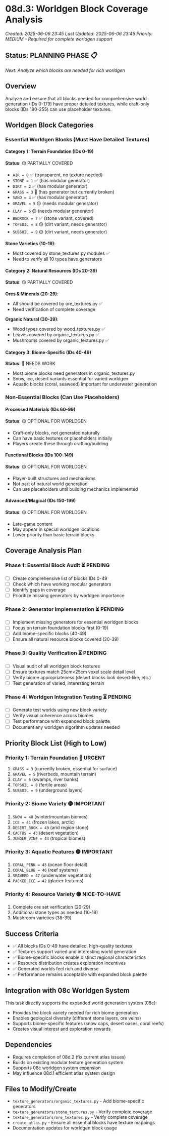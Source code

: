 # 08d.3: Worldgen Block Coverage Analysis
*Created: 2025-06-06 23:45*
*Last Updated: 2025-06-06 23:45*
*Priority: MEDIUM - Required for complete worldgen support*

## Status: PLANNING PHASE 📋
*Next: Analyze which blocks are needed for rich worldgen*

## Overview
Analyze and ensure that all blocks needed for comprehensive world generation (IDs 0-179) have proper detailed textures, while craft-only blocks (IDs 180-255) can use placeholder textures.

## Worldgen Block Categories

### Essential Worldgen Blocks (Must Have Detailed Textures)

#### Category 1: Terrain Foundation (IDs 0-19)
**Status**: 🟡 PARTIALLY COVERED
- `AIR = 0` ✅ (transparent, no texture needed)
- `STONE = 1` ✅ (has modular generator)
- `DIRT = 2` ✅ (has modular generator) 
- `GRASS = 3` 🔴 (has generator but currently broken)
- `SAND = 4` ✅ (has modular generator)
- `GRAVEL = 5` 🟡 (needs modular generator)
- `CLAY = 6` 🟡 (needs modular generator)
- `BEDROCK = 7` ✅ (stone variant, covered)
- `TOPSOIL = 8` 🟡 (dirt variant, needs generator)
- `SUBSOIL = 9` 🟡 (dirt variant, needs generator)

**Stone Varieties (10-19)**: 
- Most covered by stone_textures.py modules ✅
- Need to verify all 10 types have generators

#### Category 2: Natural Resources (IDs 20-39)
**Status**: 🟡 PARTIALLY COVERED

**Ores & Minerals (20-29)**:
- All should be covered by ore_textures.py ✅
- Need verification of complete coverage

**Organic Natural (30-39)**:
- Wood types covered by wood_textures.py ✅  
- Leaves covered by organic_textures.py ✅
- Mushrooms covered by organic_textures.py ✅

#### Category 3: Biome-Specific (IDs 40-49)
**Status**: 🔴 NEEDS WORK
- Most biome blocks need generators in organic_textures.py
- Snow, ice, desert variants essential for varied worldgen
- Aquatic blocks (coral, seaweed) important for underwater generation

### Non-Essential Blocks (Can Use Placeholders)

#### Processed Materials (IDs 60-99)
**Status**: 🟡 OPTIONAL FOR WORLDGEN
- Craft-only blocks, not generated naturally
- Can have basic textures or placeholders initially
- Players create these through crafting/building

#### Functional Blocks (IDs 100-149)  
**Status**: 🟡 OPTIONAL FOR WORLDGEN
- Player-built structures and mechanisms
- Not part of natural world generation
- Can use placeholders until building mechanics implemented

#### Advanced/Magical (IDs 150-199)
**Status**: 🟡 OPTIONAL FOR WORLDGEN  
- Late-game content
- May appear in special worldgen locations
- Lower priority than basic terrain blocks

## Coverage Analysis Plan

### Phase 1: Essential Block Audit ⏳ PENDING
- [ ] Create comprehensive list of blocks IDs 0-49
- [ ] Check which have working modular generators
- [ ] Identify gaps in coverage
- [ ] Prioritize missing generators by worldgen importance

### Phase 2: Generator Implementation ⏳ PENDING
- [ ] Implement missing generators for essential worldgen blocks
- [ ] Focus on terrain foundation blocks first (0-19)
- [ ] Add biome-specific blocks (40-49) 
- [ ] Ensure all natural resource blocks covered (20-39)

### Phase 3: Quality Verification ⏳ PENDING
- [ ] Visual audit of all worldgen block textures
- [ ] Ensure textures match 25cm×25cm voxel scale detail level
- [ ] Verify biome appropriateness (desert blocks look desert-like, etc.)
- [ ] Test generation of varied, interesting terrain

### Phase 4: Worldgen Integration Testing ⏳ PENDING
- [ ] Generate test worlds using new block variety
- [ ] Verify visual coherence across biomes
- [ ] Test performance with expanded block palette
- [ ] Document any worldgen algorithm updates needed

## Priority Block List (High to Low)

### Priority 1: Terrain Foundation 🔴 URGENT
1. `GRASS = 3` (currently broken, essential for surface)
2. `GRAVEL = 5` (riverbeds, mountain terrain)
3. `CLAY = 6` (swamps, river banks)
4. `TOPSOIL = 8` (fertile areas)
5. `SUBSOIL = 9` (underground layers)

### Priority 2: Biome Variety 🟡 IMPORTANT  
1. `SNOW = 40` (winter/mountain biomes)
2. `ICE = 41` (frozen lakes, arctic)
3. `DESERT_ROCK = 49` (arid region stone)
4. `CACTUS = 43` (desert vegetation)
5. `JUNGLE_VINE = 44` (tropical biomes)

### Priority 3: Aquatic Features 🟡 IMPORTANT
1. `CORAL_PINK = 45` (ocean floor detail)
2. `CORAL_BLUE = 46` (reef systems)
3. `SEAWEED = 47` (underwater vegetation)
4. `PACKED_ICE = 42` (glacier features)

### Priority 4: Resource Variety 🟢 NICE-TO-HAVE
1. Complete ore set verification (20-29)
2. Additional stone types as needed (10-19)
3. Mushroom varieties (38-39)

## Success Criteria
- ✅ All blocks IDs 0-49 have detailed, high-quality textures
- ✅ Textures support varied and interesting world generation
- ✅ Biome-specific blocks enable distinct regional characteristics  
- ✅ Resource distribution creates exploration incentives
- ✅ Generated worlds feel rich and diverse
- ✅ Performance remains acceptable with expanded block palette

## Integration with 08c Worldgen System
This task directly supports the expanded world generation system (08c):
- Provides the block variety needed for rich biome generation
- Enables geological diversity (different stone layers, ore veins)
- Supports biome-specific features (snow caps, desert oases, coral reefs)
- Creates visual interest and exploration rewards

## Dependencies
- Requires completion of 08d.2 (fix current atlas issues)
- Builds on existing modular texture generation system
- Supports 08c worldgen system expansion
- May influence 08d.1 efficient atlas system design

## Files to Modify/Create
- `texture_generators/organic_textures.py` - Add biome-specific generators
- `texture_generators/stone_textures.py` - Verify complete coverage
- `texture_generators/ore_textures.py` - Verify complete coverage  
- `create_atlas.py` - Ensure all essential blocks have texture mappings
- Documentation updates for worldgen block usage
